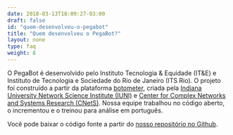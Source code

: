 ```yaml
---
date: 2018-03-13T18:09:27-03:00
draft: false
id: "quem-desenvolveu-o-pegabot"
title: "Quem desenvolveu o PegaBot?"
layout: none
type: faq
weight: 8
---
```

O PegaBot é desenvolvido pelo Instituto Tecnologia &amp; Equidade (IT&amp;E) e Instituto de Tecnologia e Sociedade do Rio de Janeiro (ITS Rio). O projeto foi construído a partir da plataforma [botometer](https://botometer.iuni.iu.edu/), criada pela [Indiana University Network Science Institute (IUNI)](https://iuni.iu.edu/) e [Center for Complex Networks and Systems Research (CNetS)](https://cnets.indiana.edu/). Nossa equipe trabalhou no código aberto, o incrementou e o treinou para análise em português.

Você pode baixar o código fonte a partir do [nosso repositório no Github](https://github.com/AppCivico/pegabot).
